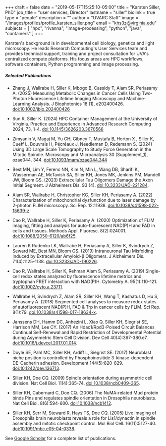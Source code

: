 +++
draft = false
date = "2019-05-17T15:25:10-05:00"
title = "Karsten Siller, PhD"
job_title = "user services, Director" 
lastname = "siller"
biolink = true
type = "people"
description = ""
author = "UVARC Staff"
image = "/images/profiles/profile_karsten_siller.png"
email = "khs3z@virginia.edu"
subjects = [
  "hpc",
  "rivanna",
  "image-processing",
  "python",
  "java",
  "containers"
]
+++

Karsten's background is in developmental cell biology, genetics and light microscopy. He leads Research Computing's User Services team and provides technical support, training and project consultation for UVA's centralized compute platforms. His focus areas are HPC workflows, software containers, Python programming and image processing.

##### Selected Publications

* Zhang J, Wallrabe H, Siller K, Mbogo B, Cassidy T, Alam SR, Periasamy A. (2025) Measuring Metabolic Changes in Cancer Cells Using Two‐Photon Fluorescence Lifetime Imaging Microscopy and Machine‐Learning Analysis. J Biophotonics 18 (1), e202400426. [doi:10.1002/jbio.202400426](https://onlinelibrary.wiley.com/doi/10.1002/jbio.202400426)

* Sun R, Siller K. (2024) HPC Container Management at the University of Virginia. Practice and Experience in Advanced Research Computing 2024, 73, 1-4. [doi:10.1145/3626203.3670568](https://dl.acm.org/doi/abs/10.1145/3626203.3670568)

* Zimyanin V, Magaj M, Yu CH, Gibney T, Mustafa B, Horton X , Siller K, Cueff L, Bouvrais H, Pécréaux J, Needleman D, Redemann S. (2024) Using 3D Large Scale Tomography to Study Force Generation in the Mitotic Spindle. Microscopy and Microanalysis 30 (Supplement_1), ozae044. 344. [doi:10.1093/mam/ozae044.344](https://doi.org/10.1093/mam/ozae044.344)

* Best MN, Lim Y, Ferenc NN, Kim N, Min L, Wang DB, Sharifi K, Wasserman AE, McTavish SA, Siller KH, Jones MK, Jenkins PM, Mandell JW, Bloom GS. (2023) Extracellular Tau Oligomers Damage the Axon Initial Segment. J Alzheimers Dis. 93 (4). [doi:10.3233/JAD-221284](https://doi.org/10.3233/JAD-221284). 

* Alam SR, Wallrabe H, Christopher KG, Siller KH, Periasamy A. (2022) Characterization of mitochondrial dysfunction due to laser damage by 2-photon FLIM microscopy. Sci Rep. 12:11938. [doi:10.1038/s41598-022-15639-z](https://doi.org/10.1038/s41598-022-15639-z)

* Cao R, Wallrabe H, Siller K, Periasamy A. (2020) Optimization of FLIM imaging, fitting and analysis for auto-fluorescent NAD(P)H and FAD in cells and tissues. Methods Appl. Fluoresc. 8(2):024001. [doi:10.1088/2050-6120/ab6f25](https://doi.org/10.1088/2050-6120/ab6f25).

* Lauren K Rudenko LK, Wallrabe H, Periasamy A, Siller K, Svindrych Z, Seward ME, Best MN, Bloom GS. (2019) Intraneuronal Tau Misfolding Induced by Extracellular Amyloid-β Oligomers. J Alzheimers Dis. 71(4):1125-1138. [doi:10.3233/JAD-190226](https://doi.org/10.3233/jad-190226).

* Cao R, Wallrabe H, Siller K, Rehman Alam S, Periasamy A. (2019) Single-cell redox states analyzed by fluorescence lifetime metrics and tryptophan FRET interaction with NAD(P)H.
Cytometry A. 95(1):110-121. [doi:10.1002/cyto.a.23711](https://doi.org/10.1002/cyto.a.23711).

* Wallrabe H, Svindrych Z, Alam SR, Siller KH, Wang T, Kashatus D, Hu S, Periasamy A. (2018) Segmented cell analyses to measure redox states of autofluorescent NAD(P)H, FAD & Trp in cancer cells by FLIM. Sci Rep. 8(1):79. [doi:10.1038/s41598-017-18634-x](https://doi.org/10.1038/s41598-017-18634-x).

* Janssens DH, Hamm DC, Anhezini L, Xiao Q, Siller KH, Siegrist SE, Harrison MM, Lee CY. (2017) An Hdac1/Rpd3-Poised Circuit Balances Continual Self-Renewal and Rapid Restriction of Developmental Potential during Asymmetric Stem Cell Division. Dev Cell 40(4):367-380.e7. [doi:10.1016/j.devcel.2017.01.014](https://doi.org/10.1016/j.devcel.2017.01.014).

* Doyle SE, Pahl MC, Siller KH, Ardiff L, Siegrist SE. (2017) Neuroblast niche position is controlled by Phosphoinositide 3-kinase-dependent DE-Cadherin adhesion. Development 144(5):820-829. [doi:10.1242/dev.136713](https://doi.org/10.1242/dev.136713).

* Siller KH, Doe CQ. (2009) Spindle orientation during asymmetric cell division. Nat Cell Biol. 11(4):365-74. [doi:10.1038/ncb0409-365](https://doi.org/10.1038/ncb0409-365).

* Siller KH, Cabernard C, Doe CQ. (2006) The NuMA-related Mud protein binds Pins and regulates spindle orientation in Drosophila neuroblasts. Nat Cell Biol. 8(6):594-600. [doi:10.1038/ncb1412](https://doi.org/10.1038/ncb1412).

* Siller KH, Serr M, Steward R, Hays TS, Doe CQ. (2005) Live imaging of Drosophila brain neuroblasts reveals a role for Lis1/dynactin in spindle assembly and mitotic checkpoint control. Mol Biol Cell. 16(11):5127-40. [doi:10.1091/mbc.e05-04-0338](https://doi.org/10.1091/mbc.e05-04-0338).

See [Google Scholar](https://scholar.google.com/citations?hl=en&user=RRCzKhwAAAAJ&view_op=list_works&authuser=1) for a complete list of publications.
